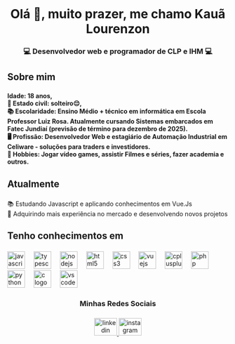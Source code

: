 <br clear="both">

<h1 align="center">Olá 👋, muito prazer, me chamo Kauã Lourenzon</h1>

###

<h3 align="center">💻 Desenvolvedor web e programador de CLP e IHM 💻</h3>

###

<h2 align="left">Sobre mim</h2>

###

<h4 align="left">Idade: 18 anos,<br>💏 Estado civil: solteiro😔,<br>📚 Escolaridade: Ensino Médio + técnico em informática em Escola Professor Luiz Rosa. Atualmente cursando Sistemas embarcados em Fatec Jundiaí (previsão de término para dezembro de 2025).<br>🖥 Profissão: Desenvolvedor Web e estagiário de Automação Industrial em Celiware - soluções para traders e investidores.<br>🎲 Hobbies: Jogar vídeo games, assistir Filmes e séries, fazer academia e outros.</h4>

###

<h2 align="left">Atualmente</h2>

###

<p align="left">📚 Estudando Javascript e aplicando conhecimentos em Vue.Js<br>🎯 Adquirindo mais experiência no mercado e desenvolvendo novos projetos</p>

###

<h2 align="left">Tenho conhecimentos em</h2>

###

<div align="left">
  <img src="https://cdn.jsdelivr.net/gh/devicons/devicon/icons/javascript/javascript-original.svg" height="40" alt="javascript logo"  />
  <img width="12" />
  <img src="https://cdn.jsdelivr.net/gh/devicons/devicon/icons/typescript/typescript-original.svg" height="40" alt="typescript logo"  />
  <img width="12" />
  <img src="https://cdn.jsdelivr.net/gh/devicons/devicon/icons/nodejs/nodejs-original.svg" height="40" alt="nodejs logo"  />
  <img width="12" />
  <img src="https://cdn.jsdelivr.net/gh/devicons/devicon/icons/html5/html5-original.svg" height="40" alt="html5 logo"  />
  <img width="12" />
  <img src="https://cdn.jsdelivr.net/gh/devicons/devicon/icons/css3/css3-original.svg" height="40" alt="css3 logo"  />
  <img width="12" />
  <img src="https://cdn.jsdelivr.net/gh/devicons/devicon/icons/vuejs/vuejs-original.svg" height="40" alt="vuejs logo"  />
  <img width="12" />
  <img src="https://cdn.jsdelivr.net/gh/devicons/devicon/icons/cplusplus/cplusplus-original.svg" height="40" alt="cplusplus logo"  />
  <img width="12" />
  <img src="https://cdn.jsdelivr.net/gh/devicons/devicon/icons/php/php-original.svg" height="40" alt="php logo"  />
  <img width="12" />
  <img src="https://cdn.jsdelivr.net/gh/devicons/devicon/icons/python/python-original.svg" height="40" alt="python logo"  />
  <img width="12" />
  <img src="https://cdn.jsdelivr.net/gh/devicons/devicon/icons/c/c-original.svg" height="40" alt="c logo"  />
  <img width="12" />
  <img src="https://cdn.jsdelivr.net/gh/devicons/devicon/icons/vscode/vscode-original.svg" height="40" alt="vscode logo"  />
</div>

###

<h3 align="center">Minhas Redes Sociais</h3>

###

<div align="center">
  <a href="https://www.linkedin.com/in/kau%C3%A3-lourenzon/" target="_blank">
    <img src="https://raw.githubusercontent.com/maurodesouza/profile-readme-generator/master/src/assets/icons/social/linkedin/default.svg" width="52" height="40" alt="linkedin logo"  />
  </a>
  <a href="https://www.instagram.com/kaualourenzon/" target="_blank">
    <img src="https://raw.githubusercontent.com/maurodesouza/profile-readme-generator/master/src/assets/icons/social/instagram/default.svg" width="52" height="40" alt="instagram logo"  />
  </a>
</div>

###
